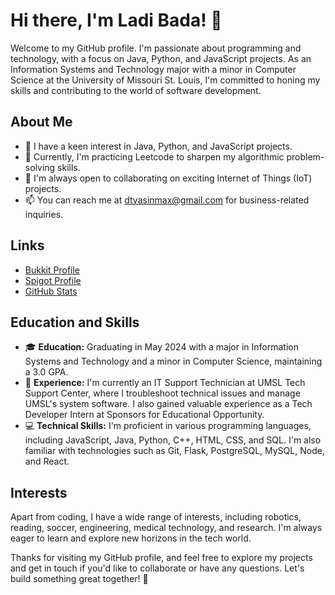 # Hi there, I'm Ladi Bada! 👋

Welcome to my GitHub profile. I'm passionate about programming and technology, with a focus on Java, Python, and JavaScript projects. As an Information Systems and Technology major with a minor in Computer Science at the University of Missouri St. Louis, I'm committed to honing my skills and contributing to the world of software development.

## About Me

- 👀 I have a keen interest in Java, Python, and JavaScript projects.
- 🌱 Currently, I'm practicing Leetcode to sharpen my algorithmic problem-solving skills.
- 💞️ I'm always open to collaborating on exciting Internet of Things (IoT) projects.
- 📫 You can reach me at dtyasinmax@gmail.com for business-related inquiries.

## Links

- [Bukkit Profile](https://bukkit.org/members/rumaboylotti.91393962/)
- [Spigot Profile](https://www.spigotmc.org/members/ruhmahboylotti.1472413/)
- [GitHub Stats](https://github.com/anuraghazra/github-readme-stats) 

## Education and Skills

- 🎓 **Education:** Graduating in May 2024 with a major in Information Systems and Technology and a minor in Computer Science, maintaining a 3.0 GPA.
- 💼 **Experience:** I'm currently an IT Support Technician at UMSL Tech Support Center, where I troubleshoot technical issues and manage UMSL's system software. I also gained valuable experience as a Tech Developer Intern at Sponsors for Educational Opportunity.
- 💻 **Technical Skills:** I'm proficient in various programming languages, including JavaScript, Java, Python, C++, HTML, CSS, and SQL. I'm also familiar with technologies such as Git, Flask, PostgreSQL, MySQL, Node, and React.



## Interests

Apart from coding, I have a wide range of interests, including robotics, reading, soccer, engineering, medical technology, and research. I'm always eager to learn and explore new horizons in the tech world.

Thanks for visiting my GitHub profile, and feel free to explore my projects and get in touch if you'd like to collaborate or have any questions. Let's build something great together! 🚀

